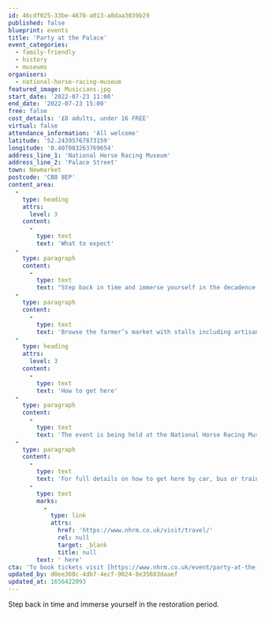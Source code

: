```yaml
---
id: 46cdf025-33be-4678-a013-a8daa3039b29
published: false
blueprint: events
title: 'Party at the Palace'
event_categories:
  - family-friendly
  - history
  - museums
organisers:
  - national-horse-racing-museum
featured_image: Musicians.jpg
start_date: '2022-07-23 11:00'
end_date: '2022-07-23 15:00'
free: false
cost_details: '£8 adults, under 16 FREE'
virtual: false
attendance_information: 'All welcome'
latitude: '52.24395767873159'
longitude: '0.407083263769654'
address_line_1: 'National Horse Racing Museum'
address_line_2: 'Palace Street'
town: Newmarket
postcode: 'CB8 8EP'
content_area:
  -
    type: heading
    attrs:
      level: 3
    content:
      -
        type: text
        text: 'What to expect'
  -
    type: paragraph
    content:
      -
        type: text
        text: "Step back in time and immerse yourself in the decadence of the restoration period as it is brought to life with a multi-sensory, living history event, recreating the era through enactment, music and dancing. Listen to the costumed musicians playing songs and ballads on instruments from the 1670’s, including a number of original songs about Newmarket, horse-racing and King Charles II. Join in with country dancing; dancers will be on hand to demonstrate and teach you the steps. Have fun with 17th\_century children’s games, including dice and sword play."
  -
    type: paragraph
    content:
      -
        type: text
        text: 'Browse the farmer’s market with stalls including artisanal chocolates, cheeses and award winning spirits, local honey, cider, gorgeous pottery and more.'
  -
    type: heading
    attrs:
      level: 3
    content:
      -
        type: text
        text: 'How to get here'
  -
    type: paragraph
    content:
      -
        type: text
        text: 'The event is being held at the National Horse Racing Museum, CB8 8EP'
  -
    type: paragraph
    content:
      -
        type: text
        text: 'For full details on how to get here by car, bus or train, click'
      -
        type: text
        marks:
          -
            type: link
            attrs:
              href: 'https://www.nhrm.co.uk/visit/travel/'
              rel: null
              target: _blank
              title: null
        text: ' here'
cta: 'To book tickets visit [https://www.nhrm.co.uk/event/party-at-the-palace-2022/ ](https://www.nhrm.co.uk/event/party-at-the-palace-2022/)'
updated_by: d0ee360c-4db7-4ecf-9024-8e35603daaef
updated_at: 1656422093
---
```

Step back in time and immerse yourself in the restoration period.